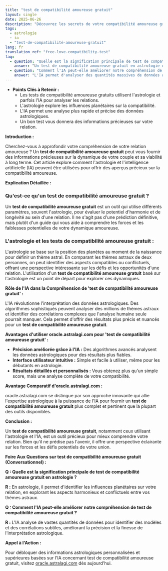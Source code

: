 ```yaml
---
title: "test de compatibilité amoureuse gratuit"
layout: single
date: 2025-06-26
description: "Découvrez les secrets de votre compatibilité amoureuse grâce à un test de compatibilité amoureuse gratuit et précis. Explorez l'astrologie et l'IA pour une analyse approfondie de votre relation.  Déterminez votre compatibilité amoureuse avec un test gratuit et fiable."
tags:
  - astrologie
  - ia
  - "test-de-compatibilité-amoureuse-gratuit"
lang: fr
translation_ref: "free-love-compatibility-test"
faq:
  - question: "Quelle est la signification principale de test de compatibilité amoureuse gratuit en astrologie ?"
    answer: "Un test de compatibilité amoureuse gratuit en astrologie utilise les positions des astres au moment de votre naissance et de celle de votre partenaire pour déterminer les influences planétaires sur votre relation. Il explore les aspects harmonieux et conflictuels, pour une compréhension plus profonde de la dynamique du couple."
  - question: "Comment l'IA peut-elle améliorer notre compréhension de test de compatibilité amoureuse gratuit ?"
    answer: "L'IA permet d'analyser des quantités massives de données astrologiques et de les interpréter plus rapidement et précisément.  Elle peut identifier des modèles subtils et des corrélations complexes pour fournir un test de compatibilité amoureuse gratuit plus nuancé et personnalisé."
---
```


* **Points Clés à Retenir :**
    * Les tests de compatibilité amoureuse gratuits utilisent l'astrologie et parfois l'IA pour analyser les relations.
    * L'astrologie explore les influences planétaires sur la compatibilité.
    * L'IA permet une analyse plus rapide et précise des données astrologiques.
    * Un bon test vous donnera des informations précieuses sur votre relation.

**Introduction :**

Cherchez-vous à approfondir votre compréhension de votre relation amoureuse ? Un **test de compatibilité amoureuse gratuit** peut vous fournir des informations précieuses sur la dynamique de votre couple et sa viabilité à long terme.  Cet article explore comment l'astrologie et l'intelligence artificielle (IA) peuvent être utilisées pour offrir des aperçus précieux sur la compatibilité amoureuse.

**Explication Détaillée :**

### **Qu'est-ce qu'un test de compatibilité amoureuse gratuit ?**

Un **test de compatibilité amoureuse gratuit** est un outil qui utilise différents paramètres, souvent l'astrologie, pour évaluer le potentiel d'harmonie et de longévité au sein d'une relation.  Il ne s'agit pas d'une prédiction définitive, mais plutôt d'un guide qui vous aide à comprendre les forces et les faiblesses potentielles de votre dynamique amoureuse.

### **L'astrologie et les tests de compatibilité amoureuse gratuit :**

L'astrologie se base sur la position des planètes au moment de la naissance pour définir un thème astral. En comparant les thèmes astraux de deux personnes, on peut identifier des aspects compatibles ou conflictuels, offrant une perspective intéressante sur les défis et les opportunités d'une relation.  L'utilisation d'un **test de compatibilité amoureuse gratuit** basé sur l'astrologie est un point de départ pour explorer ces dynamiques.

**Rôle de l'IA dans la Compréhension de 'test de compatibilité amoureuse gratuit' :**

L'IA révolutionne l'interprétation des données astrologiques.  Des algorithmes sophistiqués peuvent analyser des millions de thèmes astraux et identifier des corrélations complexes que l'analyse humaine seule pourrait manquer.  Cela permet d'offrir des résultats plus précis et nuancés pour un **test de compatibilité amoureuse gratuit**.

**Avantages d'utiliser oracle.astralagi.com pour 'test de compatibilité amoureuse gratuit' :**

* **Précision améliorée grâce à l'IA :**  Des algorithmes avancés analysent les données astrologiques pour des résultats plus fiables.
* **Interface utilisateur intuitive :**  Simple et facile à utiliser, même pour les débutants en astrologie.
* **Résultats détaillés et personnalisés :**  Vous obtenez plus qu'un simple score, mais une analyse complète de votre compatibilité.

**Avantage Comparatif d'oracle.astralagi.com :**

oracle.astralagi.com se distingue par son approche innovante qui allie l'expertise astrologique à la puissance de l'IA pour fournir un **test de compatibilité amoureuse gratuit** plus complet et pertinent que la plupart des outils disponibles.

**Conclusion :**

Un **test de compatibilité amoureuse gratuit**, notamment ceux utilisant l'astrologie et l'IA, est un outil précieux pour mieux comprendre votre relation.  Bien qu'il ne prédise pas l'avenir, il offre une perspective éclairante sur les forces et les défis potentiels de votre union.

**Foire Aux Questions sur test de compatibilité amoureuse gratuit (Conversationnel) :**

**Q : Quelle est la signification principale de test de compatibilité amoureuse gratuit en astrologie ?**

**R :** En astrologie, il permet d'identifier les influences planétaires sur votre relation, en explorant les aspects harmonieux et conflictuels entre vos thèmes astraux.

**Q : Comment l'IA peut-elle améliorer notre compréhension de test de compatibilité amoureuse gratuit ?**

**R :** L'IA analyse de vastes quantités de données pour identifier des modèles et des corrélations subtiles, améliorant la précision et la finesse de l'interprétation astrologique.


**Appel à l'Action :**

Pour débloquer des informations astrologiques personnalisées et supérieures basées sur l'IA concernant test de compatibilité amoureuse gratuit, visitez [oracle.astralagi.com](https://oracle.astralagi.com) dès aujourd'hui.